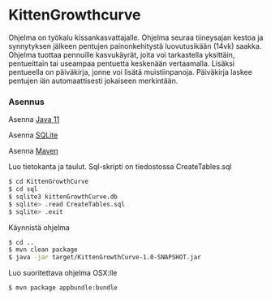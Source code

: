 # KittenGrowthcurve

Ohjelma on työkalu kissankasvattajalle. Ohjelma seuraa tiineysajan kestoa ja synnytyksen jälkeen pentujen painonkehitystä luovutusikään (14vk) saakka. Ohjelma tuottaa pennuille kasvukäyrät, joita voi tarkastella yksittäin, pentueittain tai useampaa pentuetta keskenään vertaamalla. Lisäksi pentueella on päiväkirja, jonne voi lisätä muistiinpanoja. Päiväkirja laskee pentujen iän automaattisesti jokaiseen merkintään. 

### Asennus

Asenna [Java 11](https://www.oracle.com/java/technologies/javase-jdk11-downloads.html)

Asenna [SQLite](https://sqlite.org/index.html)

Asenna [Maven](https://maven.apache.org/)

Luo tietokanta ja taulut. Sql-skripti on tiedostossa CreateTables.sql

```sh
$ cd KittenGrowthCurve
$ cd sql
$ sqlite3 kittenGrowthCurve.db
$ sqlite> .read CreateTables.sql
$ sqlite> .exit
```

Käynnistä ohjelma
```sh
$ cd ..
$ mvn clean package
$ java -jar target/KittenGrowthCurve-1.0-SNAPSHOT.jar
```

Luo suoritettava ohjelma OSX:lle
```sh
$ mvn package appbundle:bundle
```